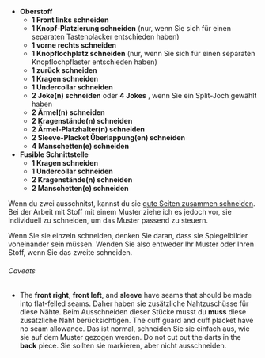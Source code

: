 - **Oberstoff**
  - **1 Front links schneiden**
  - **1 Knopf-Platzierung schneiden** (nur, wenn Sie sich für einen separaten Tastenplacker entschieden haben)
  - **1 vorne rechts schneiden**
  - **1 Knopflochplatz schneiden** (nur, wenn Sie sich für einen separaten Knopflochpflaster entschieden haben)
  - **1 zurück schneiden**
  - **1 Kragen schneiden**
  - **1 Undercollar schneiden**
  - **2 Joke(n) schneiden** oder **4 Jokes** , wenn Sie ein Split-Joch gewählt haben
  - **2 Ärmel(n) schneiden**
  - **2 Kragenstände(n) schneiden**
  - **2 Ärmel-Platzhalter(n) schneiden**
  - **2 Sleeve-Placket Überlappung(en) schneiden**
  - **4 Manschetten(e) schneiden**
- **Fusible Schnittstelle**
  - **1 Kragen schneiden**
  - **1 Undercollar schneiden**
  - **2 Kragenstände(n) schneiden**
  - **2 Manschetten(e) schneiden**

<Note>

Wenn du zwei ausschnitst, kannst du sie [gute Seiten zusammen schneiden](/docs/sewing/good-sides-together).
Bei der Arbeit mit Stoff mit einem Muster ziehe ich es jedoch vor, sie individuell zu schneiden, um das Muster passend zu steuern.

Wenn Sie sie einzeln schneiden, denken Sie daran, dass sie Spiegelbilder voneinander sein müssen. Wenden Sie also entweder Ihr Muster oder Ihren Stoff, wenn Sie das zweite schneiden.

</Note>

<Warning>

###### Caveats

- The **front right**, **front left**, and **sleeve** have seams that should be made into flat-felled seams. Daher haben sie zusätzliche Nahtzuschüsse für diese Nähte. Beim Ausschneiden dieser Stücke musst du **muss** diese zusätzliche Naht berücksichtigen.
The cuff guard and cuff placket have no seam allowance. Das ist normal, schneiden Sie sie einfach aus, wie sie auf dem Muster gezogen werden.
Do not cut out the darts in the **back** piece. Sie sollten sie markieren, aber nicht ausschneiden.

</Warning>
